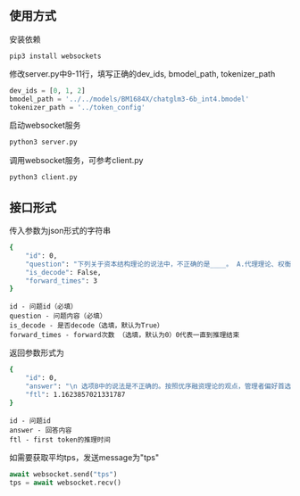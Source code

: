 ## 使用方式
安装依赖
```
pip3 install websockets
```

修改server.py中9-11行，填写正确的dev_ids, bmodel_path, tokenizer_path 
```python
dev_ids = [0, 1, 2]
bmodel_path = '../../models/BM1684X/chatglm3-6b_int4.bmodel'
tokenizer_path = '../token_config'
```
启动websocket服务
```bash
python3 server.py
```

调用websocket服务，可参考client.py
```bash
python3 client.py
```

## 接口形式
传入参数为json形式的字符串
```bash
{
    "id": 0, 
    "question": "下列关于资本结构理论的说法中，不正确的是____。 A.代理理论、权衡理论、有企业所得税条件下的MM理论，都认为企业价值与资本结构有关。B.按照优序融资理论的观点，考虑信息不对称和逆向选择的影响，管理者偏好首选留存收益筹资，然后是发行新股筹资，最后是债务筹资。 C.权衡理论是对有企业所得税条件下的MM理论的扩展。D.代理理论是对权衡理论的扩展", 
    "is_decode": False,
    "forward_times": 3
}
```
```
id - 问题id（必填）
question - 问题内容（必填）
is_decode - 是否decode（选填，默认为True）
forward_times - forward次数 （选填，默认为0）0代表一直到推理结束
```

返回参数形式为
```bash
{
    "id": 0, 
    "answer": "\n 选项B中的说法是不正确的。按照优序融资理论的观点，管理者偏好首选债务筹资，然后是发行新股筹资，最后是留存收益筹资。而不是首选留存收益筹资，然后是发行新股筹资，最后是债务筹资。", 
    "ftl": 1.1623857021331787
}
```
```
id - 问题id
answer - 回答内容
ftl - first token的推理时间
```

如需要获取平均tps，发送message为"tps"
```python
await websocket.send("tps")
tps = await websocket.recv()
```

